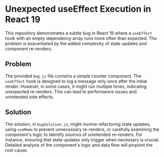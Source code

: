 # Unexpected useEffect Execution in React 19

This repository demonstrates a subtle bug in React 19 where a `useEffect` hook with an empty dependency array runs more often than expected.  The problem is exacerbated by the added complexity of state updates and component re-renders.

## Problem

The provided `bug.js` file contains a simple counter component. The `useEffect` hook is designed to log a message only once after the initial render.  However, in some cases, it might run multiple times, indicating unexpected re-renders. This can lead to performance issues and unintended side effects.

## Solution

The solution, in `bugSolution.js`, might involve refactoring state updates, using `useMemo` to prevent unnecessary re-renders, or carefully examining the component's logic to identify sources of unintended re-renders. For instance, ensuring that state updates only trigger when necessary is crucial.  Detailed analysis of the component's logic and data flow will pinpoint the root cause. 